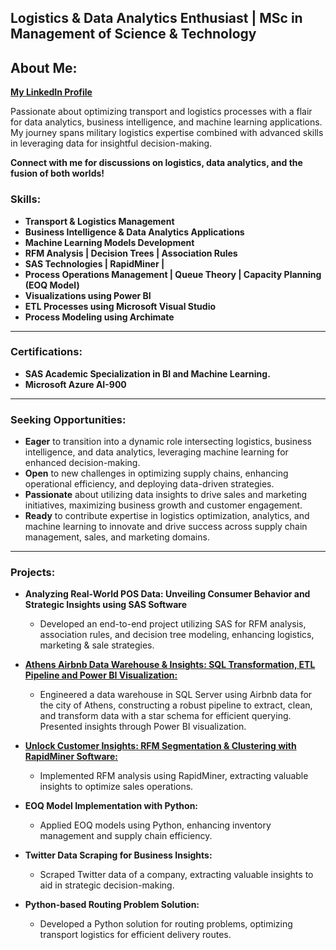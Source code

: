## Logistics & Data Analytics Enthusiast | MSc in Management of Science & Technology

## **About Me:**
**[My LinkedIn Profile](www.linkedin.com/in/moraitisalexandros)**

Passionate about optimizing transport and logistics processes with a flair for data analytics, business intelligence, and machine learning applications. My journey spans military logistics expertise combined with advanced skills in leveraging data for insightful decision-making. 

**Connect with me for discussions on logistics, data analytics, and the fusion of both worlds!**

### **Skills:**
- **Transport & Logistics Management**
- **Business Intelligence & Data Analytics Applications**
- **Machine Learning Models Development**
- **RFM Analysis | Decision Trees | Association Rules**
- **SAS Technologies | RapidMiner |**
- **Process Operations Management | Queue Theory | Capacity Planning (EOQ Model)**
- **Visualizations using Power BI**
- **ETL Processes using Microsoft Visual Studio**
- **Process Modeling using Archimate**
---
### **Certifications:**
  - **SAS Academic Specialization in BI and Machine Learning.**
  - **Microsoft Azure AI-900**
---
### **Seeking Opportunities:**
- **Eager** to transition into a dynamic role intersecting logistics, business intelligence, and data analytics, leveraging machine learning for enhanced decision-making. 
- **Open** to new challenges in optimizing supply chains, enhancing operational efficiency, and deploying data-driven strategies. 
- **Passionate** about utilizing data insights to drive sales and marketing initiatives, maximizing business growth and customer engagement. 
- **Ready** to contribute expertise in logistics optimization, analytics, and machine learning to innovate and drive success across supply chain management, sales, and marketing domains.
---  
### **Projects:**
- **Analyzing Real-World POS Data: Unveiling Consumer Behavior and Strategic Insights using SAS Software**
  
  - Developed an end-to-end project utilizing SAS for RFM analysis, association rules, and decision tree modeling, enhancing logistics, marketing & sale strategies.

- [**Athens Airbnb Data Warehouse & Insights: SQL Transformation, ETL Pipeline and Power BI Visualization:**](https://github.com/moraitis-alexandros/Athens-Airbnb-Data-Warehouse)
  
  - Engineered a data warehouse in SQL Server using Airbnb data for the city of Athens, constructing a robust pipeline to extract, clean, and transform data with a star schema for efficient querying. Presented insights through Power BI visualization.
    
- [**Unlock Customer Insights: RFM Segmentation & Clustering with RapidMiner Software:**](https://github.com/moraitis-alexandros/customer-segmentation-using-rapidminer)
  
  - Implemented RFM analysis using RapidMiner, extracting valuable insights to optimize sales operations.

- **EOQ Model Implementation with Python:**
  - Applied EOQ models using Python, enhancing inventory management and supply chain efficiency.

- **Twitter Data Scraping for Business Insights:**
  - Scraped Twitter data of a company, extracting valuable insights to aid in strategic decision-making.

- **Python-based Routing Problem Solution:**
  - Developed a Python solution for routing problems, optimizing transport logistics for efficient delivery routes.
